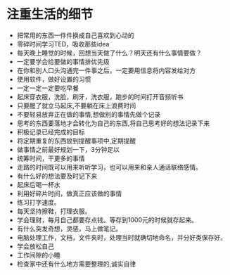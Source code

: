 # 注重生活的细节

- 把常用的东西一件件换成自己喜欢到心动的
- 零碎时间学习TED，吸收那些idea
- 每天晚上睡觉的时候，回想当天做了什么？明天还有什么事情要做？
- 一定要学会给要做的事情排优先级
- 在你和别人口头沟通完一件事之后，一定要用信息将内容发给对方
- 使用软件，做好设置的习惯
- 一定一定一定要吃早餐
- 起床穿衣服，洗脸，刷牙，洗衣服，跑步的时间打开音频听书
- 只要醒了就立马起床,不要躺在床上浪费时间
- 不要轻易放弃正在做的事情,想做别的事情先做个记录
- 思考的东西要落地才会转化为自己的东西,将自己思考好的想法记录下来
- 积极记录已经完成的目标
- 将定期重复的东西放到提醒事项中,定期提醒
- 做事情之前最好规划一下，3分钟足以
- 统筹时间，干更多的事情
- 走路的时间既可以用来听听学习，也可以用来和亲人通话联络感情。
- 有什么好的想法要及时记下来
- 起床后喝一杯水
- 利用好碎片时间，做真正应该做的事情
- 练习打字速度。
- 每天坚持擦鞋，打理衣服。
- 学会理财，每月自己都要存点钱。等存到1000元的时候就存起来。
- 有什么突发奇想，灵感，马上做笔记。
- 电脑处理工作，文档，文件夹时，处理当时就确切地命名，并分好类保存好。
- 学会放松自己
- 工作间隙的小睡
- 检查家中还有什么地方需要整理的,诚实自律
